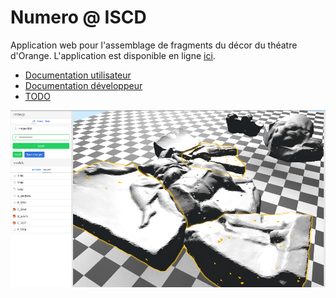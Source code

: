 # Numero @ ISCD

Application web pour l'assemblage de fragments du décor du théatre d'Orange. L'application est disponible en ligne [ici](https://loicnorgeot.github.io/numero/numero.html).

* [Documentation utilisateur](docs/user.md)
* [Documentation développeur](docs/dev.md)
* [TODO](https://github.com/loicNorgeot/numero/issues/1)

![screenshot](screenshot.png)

